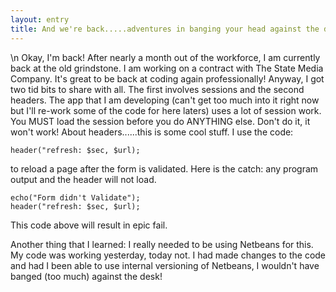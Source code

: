 ```yaml
---
layout: entry
title: And we're back.....adventures in banging your head against the desk..err...I mean php
---
```


\n    Okay, I'm back!  After nearly a month out of the workforce, I am currently back at the old grindstone.  I am working on a contract with The State Media Company.  It's great to be back at coding again professionally!  Anyway, I got two tid bits to share with all.  The first involves sessions and the second headers.  The app that I am developing (can't get too much into it right now but I'll re-work some of the code for here laters) uses a lot of session work.  You MUST load the session before you do ANYTHING else.  Don't do it, it won't work!  About headers......this is some cool stuff.  I use the code:
    
    header("refresh: $sec, $url);

to reload a page after the form is validated.  Here is the catch: any program output and the header will not load.

    
    echo("Form didn't Validate");
    header("refresh: $sec, $url);

This code above will result in epic fail.

Another thing that I learned: I really needed to be using Netbeans for this.  My code was working yesterday, today not.  I had made changes to the code and had I been able to use internal versioning of Netbeans, I wouldn't have banged (too much) against the desk!
  
